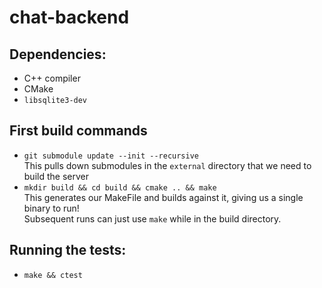 # chat-backend

## Dependencies:

- C++ compiler
- CMake
- `libsqlite3-dev`

## First build commands

- `git submodule update --init --recursive` </br>
This pulls down submodules in the `external` directory that we need to build the server </br>
- `mkdir build && cd build && cmake .. && make` </br>
This generates our MakeFile and builds against it, giving us a single binary to run! </br>
Subsequent runs can just use `make` while in the build directory.

## Running the tests:
- `make && ctest`
